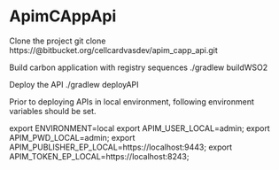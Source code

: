 # ApimCAppApi

Clone the project
git clone https://<username>@bitbucket.org/cellcardvasdev/apim_capp_api.git 

Build carbon application with registry sequences
./gradlew buildWSO2

Deploy the API
./gradlew deployAPI

Prior to deploying APIs in local environment, following environment variables should be set.

export ENVIRONMENT=local
export APIM_USER_LOCAL=admin;
export APIM_PWD_LOCAL=admin;
export APIM_PUBLISHER_EP_LOCAL=https://localhost:9443;
export APIM_TOKEN_EP_LOCAL=https://localhost:8243;
